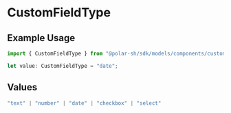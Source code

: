 # CustomFieldType

## Example Usage

```typescript
import { CustomFieldType } from "@polar-sh/sdk/models/components/customfieldtype.js";

let value: CustomFieldType = "date";
```

## Values

```typescript
"text" | "number" | "date" | "checkbox" | "select"
```